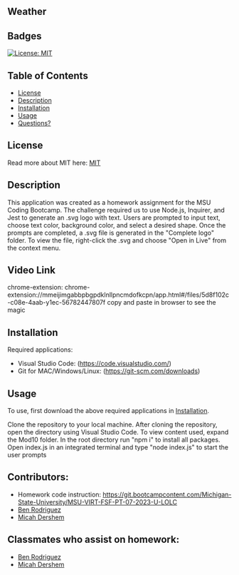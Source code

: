 ## Weather


## Badges

[![License: MIT](https://img.shields.io/badge/License-MIT-yellow.svg)](https://opensource.org/licenses/MIT)

## Table of Contents

- [License](#license)
- [Description](#description)
- [Installation](#installation)
- [Usage](#usage)
- [Questions?](#questions)

## License

Read more about MIT here:
[MIT](https://opensource.org/licenses/MIT)

## Description

This application was created as a homework assignment for the MSU Coding Bootcamp. The challenge required us to use Node.js, Inquirer, and Jest to generate an .svg logo with text.
Users are prompted to input text, choose text color, background color, and select a desired shape.
Once the prompts are completed, a .svg file is generated in the "Complete logo" folder.
To view the file, right-click the .svg and choose "Open in Live" from the context menu.

## Video Link
chrome-extension: chrome-extension://mmeijimgabbpbgpdklnllpncmdofkcpn/app.html#/files/5d8f102c-c08e-4aab-y1ec-56782447807f
copy and paste in browser to see the magic

## Installation

Required applications:
- Visual Studio Code: (https://code.visualstudio.com/)
- Git for MAC/Windows/Linux: (https://git-scm.com/downloads)

## Usage

To use, first download the above required applications in [Installation](#installation).

Clone the repository to your local machine.
After cloning the repository, open the directory using Visual Studio Code.
To view content used, expand the Mod10 folder.
In the root directory run "npm i" to install all packages.
Open index.js in an integrated terminal and type "node index.js" to start the user prompts

## Contributors:

- Homework code  instruction: https://git.bootcampcontent.com/Michigan-State-University/MSU-VIRT-FSF-PT-07-2023-U-LOLC
- [Ben Rodriguez](https://github.com/benrodriguezmoran)
- [Micah Dershem](https://github.com/G303K)

## Classmates who assist on homework:

- [Ben Rodriguez](https://github.com/benrodriguezmoran)
- [Micah Dershem](https://github.com/G303K)

